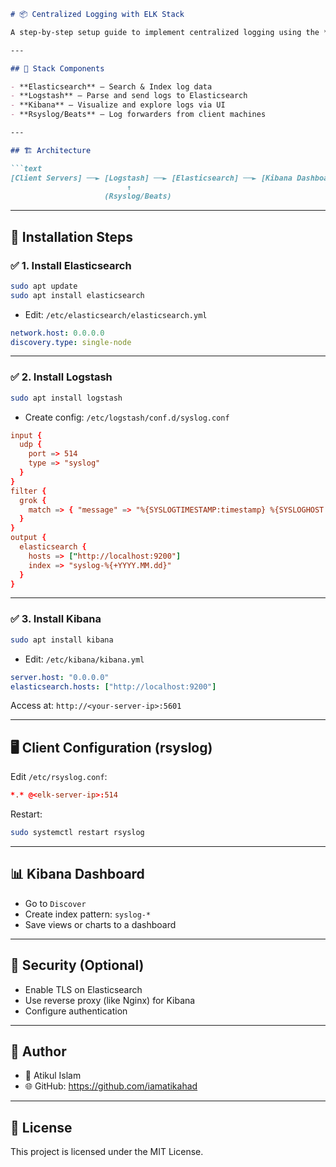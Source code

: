 
````markdown
# 📦 Centralized Logging with ELK Stack

A step-by-step setup guide to implement centralized logging using the **ELK Stack**: Elasticsearch, Logstash, and Kibana.

---

## 🧰 Stack Components

- **Elasticsearch** – Search & Index log data
- **Logstash** – Parse and send logs to Elasticsearch
- **Kibana** – Visualize and explore logs via UI
- **Rsyslog/Beats** – Log forwarders from client machines

---

## 🏗️ Architecture

```text
[Client Servers] ──► [Logstash] ──► [Elasticsearch] ──► [Kibana Dashboard]
                          ↑
                     (Rsyslog/Beats)
````

---

## 🔧 Installation Steps

### ✅ 1. Install Elasticsearch

```bash
sudo apt update
sudo apt install elasticsearch
```

* Edit: `/etc/elasticsearch/elasticsearch.yml`

```yaml
network.host: 0.0.0.0
discovery.type: single-node
```

---

### ✅ 2. Install Logstash

```bash
sudo apt install logstash
```

* Create config: `/etc/logstash/conf.d/syslog.conf`

```conf
input {
  udp {
    port => 514
    type => "syslog"
  }
}
filter {
  grok {
    match => { "message" => "%{SYSLOGTIMESTAMP:timestamp} %{SYSLOGHOST:host} %{DATA:program}: %{GREEDYDATA:msg}" }
  }
}
output {
  elasticsearch {
    hosts => ["http://localhost:9200"]
    index => "syslog-%{+YYYY.MM.dd}"
  }
}
```

---

### ✅ 3. Install Kibana

```bash
sudo apt install kibana
```

* Edit: `/etc/kibana/kibana.yml`

```yaml
server.host: "0.0.0.0"
elasticsearch.hosts: ["http://localhost:9200"]
```

Access at: `http://<your-server-ip>:5601`

---

## 🖥️ Client Configuration (rsyslog)

Edit `/etc/rsyslog.conf`:

```conf
*.* @<elk-server-ip>:514
```

Restart:

```bash
sudo systemctl restart rsyslog
```

---

## 📊 Kibana Dashboard

* Go to `Discover`
* Create index pattern: `syslog-*`
* Save views or charts to a dashboard

---

## 🔐 Security (Optional)

* Enable TLS on Elasticsearch
* Use reverse proxy (like Nginx) for Kibana
* Configure authentication

---

## 📌 Author

* 👤 Atikul Islam
* 🌐 GitHub: https://github.com/iamatikahad

---

## 📝 License

This project is licensed under the MIT License.

```

